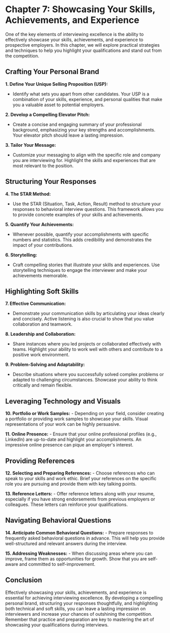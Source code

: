 Chapter 7: Showcasing Your Skills, Achievements, and Experience
===============================================================

One of the key elements of interviewing excellence is the ability to effectively showcase your skills, achievements, and experience to prospective employers. In this chapter, we will explore practical strategies and techniques to help you highlight your qualifications and stand out from the competition.

Crafting Your Personal Brand
----------------------------

**1. Define Your Unique Selling Proposition (USP):**

* Identify what sets you apart from other candidates. Your USP is a combination of your skills, experience, and personal qualities that make you a valuable asset to potential employers.

**2. Develop a Compelling Elevator Pitch:**

* Create a concise and engaging summary of your professional background, emphasizing your key strengths and accomplishments. Your elevator pitch should leave a lasting impression.

**3. Tailor Your Message:**

* Customize your messaging to align with the specific role and company you are interviewing for. Highlight the skills and experiences that are most relevant to the position.

Structuring Your Responses
--------------------------

**4. The STAR Method:**

* Use the STAR (Situation, Task, Action, Result) method to structure your responses to behavioral interview questions. This framework allows you to provide concrete examples of your skills and achievements.

**5. Quantify Your Achievements:**

* Whenever possible, quantify your accomplishments with specific numbers and statistics. This adds credibility and demonstrates the impact of your contributions.

**6. Storytelling:**

* Craft compelling stories that illustrate your skills and experiences. Use storytelling techniques to engage the interviewer and make your achievements memorable.

Highlighting Soft Skills
------------------------

**7. Effective Communication:**

* Demonstrate your communication skills by articulating your ideas clearly and concisely. Active listening is also crucial to show that you value collaboration and teamwork.

**8. Leadership and Collaboration:**

* Share instances where you led projects or collaborated effectively with teams. Highlight your ability to work well with others and contribute to a positive work environment.

**9. Problem-Solving and Adaptability:**

* Describe situations where you successfully solved complex problems or adapted to challenging circumstances. Showcase your ability to think critically and remain flexible.

Leveraging Technology and Visuals
---------------------------------

**10. Portfolio or Work Samples:** - Depending on your field, consider creating a portfolio or providing work samples to showcase your skills. Visual representations of your work can be highly persuasive.

**11. Online Presence:** - Ensure that your online professional profiles (e.g., LinkedIn) are up-to-date and highlight your accomplishments. An impressive online presence can pique an employer's interest.

Providing References
--------------------

**12. Selecting and Preparing References:** - Choose references who can speak to your skills and work ethic. Brief your references on the specific role you are pursuing and provide them with key talking points.

**13. Reference Letters:** - Offer reference letters along with your resume, especially if you have strong endorsements from previous employers or colleagues. These letters can reinforce your qualifications.

Navigating Behavioral Questions
-------------------------------

**14. Anticipate Common Behavioral Questions:** - Prepare responses to frequently asked behavioral questions in advance. This will help you provide well-structured and relevant answers during the interview.

**15. Addressing Weaknesses:** - When discussing areas where you can improve, frame them as opportunities for growth. Show that you are self-aware and committed to self-improvement.

Conclusion
----------

Effectively showcasing your skills, achievements, and experience is essential for achieving interviewing excellence. By developing a compelling personal brand, structuring your responses thoughtfully, and highlighting both technical and soft skills, you can leave a lasting impression on interviewers and increase your chances of outshining the competition. Remember that practice and preparation are key to mastering the art of showcasing your qualifications during interviews.
